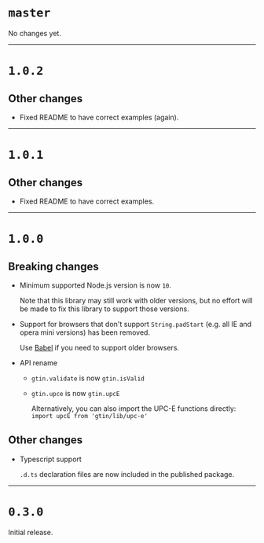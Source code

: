 `master`
===

No changes yet.

--------------------------------------------------------------------------------

`1.0.2`
===

## Other changes

- Fixed README to have correct examples (again).

--------------------------------------------------------------------------------

`1.0.1`
===

## Other changes

- Fixed README to have correct examples.

--------------------------------------------------------------------------------

`1.0.0`
===

## Breaking changes

- Minimum supported Node.js version is now `10`.

  Note that this library may still work with older versions, but no
  effort will be made to fix this library to support those versions.

- Support for browsers that don't support `String.padStart` (e.g. all IE and opera mini versions) has been removed.

  Use [Babel](https://babeljs.io/) if you need to support older browsers.

- API rename
  - `gtin.validate` is now `gtin.isValid`
  - `gtin.upce` is now `gtin.upcE`

    Alternatively, you can also import the UPC-E functions directly:
    `import upcE from 'gtin/lib/upc-e'`

## Other changes

- Typescript support

  `.d.ts` declaration files are now included in the published package.

--------------------------------------------------------------------------------

`0.3.0`
===

Initial release.
